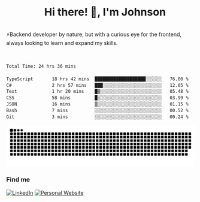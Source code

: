 <div id="user-content-toc">
  <ul align="center">
    <summary><h1 style="display: inline-block">Hi there! 👋, I'm Johnson</h1></summary>
  </ul>
</div>

⚡Backend developer by nature, but with a curious eye for the frontend, always looking to learn and expand my skills.

<br>


<!--START_SECTION:waka-->

```txt
Total Time: 24 hrs 36 mins

TypeScript       18 hrs 42 mins  ███████████████████░░░░░░   76.00 %
C#               2 hrs 57 mins   ███░░░░░░░░░░░░░░░░░░░░░░   12.05 %
Text             1 hr 20 mins    █▒░░░░░░░░░░░░░░░░░░░░░░░   05.48 %
CSS              58 mins         █░░░░░░░░░░░░░░░░░░░░░░░░   03.99 %
JSON             16 mins         ▒░░░░░░░░░░░░░░░░░░░░░░░░   01.15 %
Bash             7 mins          ░░░░░░░░░░░░░░░░░░░░░░░░░   00.52 %
Git              3 mins          ░░░░░░░░░░░░░░░░░░░░░░░░░   00.24 %
```

<!--END_SECTION:waka-->


<img  src="https://github.com/1999AZZAR/1999AZZAR/blob/main/resources/img/grid-snake.svg"
       alt="snake" /></a>

### Find me
<a href="https://www.linkedin.com/in/dusabe-johnson" target="_blank"><img src="https://img.shields.io/badge/LinkedIn-%230077B5.svg?&style=flat&logo=linkedin&logoColor=white" alt="LinkedIn"></a>
‎‎ [![Personal Website](https://img.shields.io/badge/visit-Johnson.rw-blue)](https://johnson.rw/)
